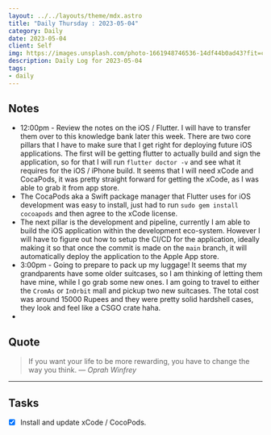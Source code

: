 ```yaml
---
layout: ../../layouts/theme/mdx.astro
title: "Daily Thursday : 2023-05-04"
category: Daily
date: 2023-05-04
client: Self
img: https://images.unsplash.com/photo-1661948746536-14df44b0ad43?fit=crop&q=85&w=1400&h=700
description: Daily Log for 2023-05-04
tags:
- daily
---
```


## Notes

- 12:00pm - Review the notes on the iOS / Flutter. I will have to transfer them over to this knowledge bank later this week. There are two core pillars that I have to make sure that I get right for deploying future iOS applications. The first will be getting flutter to actually build and sign the application, so for that I will run `flutter doctor -v` and see what it requires for the iOS / iPhone build. It seems that I will need xCode and CocaPods, it was pretty straight forward for getting the xCode, as I was able to grab it from app store.
- The CocaPods aka a Swift package manager that Flutter uses for iOS development was easy to install, just had to run `sudo gem install cocoapods` and then agree to the xCode license.
- The next pillar is the development and pipeline, currently I am able to build the iOS application within the development eco-system. However I will have to figure out how to setup the CI/CD for the application, ideally making it so that once the commit is made on the `main` branch, it will automatically deploy the application to the Apple App store.
- 3:00pm - Going to prepare to pack up my luggage! It seems that my grandparents have some older suitcases, so I am thinking of letting them have mine, while I go grab some new ones. I am going to travel to either the `CromAs` or `InOrbit` mall and pickup two new suitcases. The total cost was around 15000 Rupees and they were pretty solid hardshell cases, they look and feel like a CSGO crate haha.
- 

## Quote

> If you want your life to be more rewarding, you have to change the way you think.
> — <cite>Oprah Winfrey</cite>

---

## Tasks

- [x] Install and update xCode / CocoPods.
